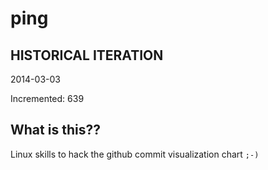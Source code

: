 # ping

## HISTORICAL ITERATION
2014-03-03

Incremented: 639

## What is this?? 
Linux skills to hack the github commit visualization chart `;-)`

